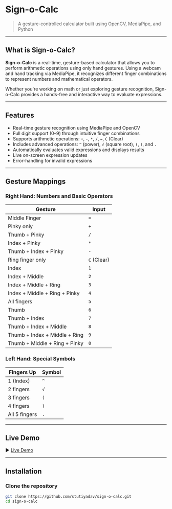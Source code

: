 # Sign-o-Calc
> A gesture-controlled calculator built using OpenCV, MediaPipe, and Python

---

## What is Sign-o-Calc?

**Sign-o-Calc** is a real-time, gesture-based calculator that allows you to perform arithmetic operations using only hand gestures. Using a webcam and hand tracking via MediaPipe, it recognizes different finger combinations to represent numbers and mathematical operators.

Whether you're working on math or just exploring gesture recognition, Sign-o-Calc provides a hands-free and interactive way to evaluate expressions.

---

## Features

- Real-time gesture recognition using MediaPipe and OpenCV
- Full digit support (0–9) through intuitive finger combinations
- Supports arithmetic operations: `+`, `-`, `*`, `/`, `=`, `C` (Clear)
- Includes advanced operations: `^` (power), `√` (square root), `(`, `)`, and `.`
- Automatically evaluates valid expressions and displays results
- Live on-screen expression updates
- Error-handling for invalid expressions

---

## Gesture Mappings

### Right Hand: Numbers and Basic Operators

| Gesture                       | Input |
|------------------------------|-------|
| Middle Finger                | `=`   |
| Pinky only                   | `+`   |
| Thumb + Pinky                | `/`   |
| Index + Pinky                | `*`   |
| Thumb + Index + Pinky        | `-`   |
| Ring finger only             | `C` (Clear) |
| Index                        | `1`   |
| Index + Middle               | `2`   |
| Index + Middle + Ring        | `3`   |
| Index + Middle + Ring + Pinky| `4`   |
| All fingers                  | `5`   |
| Thumb                        | `6`   |
| Thumb + Index                | `7`   |
| Thumb + Index + Middle       | `8`   |
| Thumb + Index + Middle + Ring| `9`   |
| Thumb + Middle + Ring + Pinky| `0`   |

### Left Hand: Special Symbols

| Fingers Up | Symbol |
|------------|--------|
| 1 (Index)  | `^`    |
| 2 fingers  | `√`    |
| 3 fingers  | `(`    |
| 4 fingers  | `)`    |
|All 5 fingers| `.`    |

---

## Live Demo

▶️ [Live Demo](https://drive.google.com/file/d/1VEp-ocZ3whij9FCrFjuvzPHI47F0kVPA/view?usp=drive_link)


---

## Installation

### Clone the repository
```bash
git clone https://github.com/stutiyadav/sign-o-calc.git
cd sign-o-calc
